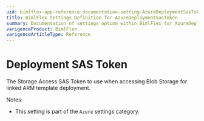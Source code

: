 ```yaml
---
uid: bimlflex-app-reference-documentation-setting-AzureDeploymentSasToken
title: BimlFlex Settings Definition for AzureDeploymentSasToken
summary: Documentation of settings option within BimlFlex for AzureDeploymentSasToken
varigenceProduct: BimlFlex
varigenceArticleType: Reference
---
```


# Deployment SAS Token

The Storage Access SAS Token to use when accessing Blob Storage for linked ARM template deployment.

Notes:
* This setting is part of the `Azure` settings category.
